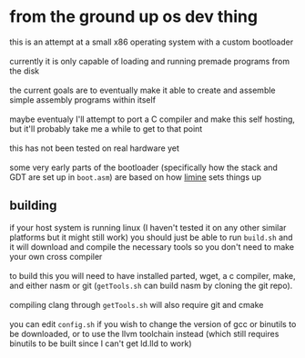 # from the ground up os dev thing

this is an attempt at a small x86 operating system with a custom bootloader<br>
<br>
currently it is only capable of loading and running premade programs from the disk<br>
<br>
the current goals are to eventually make it able to create and assemble simple assembly programs within itself<br>
<br>
maybe eventualy I'll attempt to port a C compiler and make this self hosting, but it'll probably take me a while to get to that point<br>
<br>
this has not been tested on real hardware yet<br>
<br>
some very early parts of the bootloader (specifically how the stack and GDT are set up in `boot.asm`) are based on how [limine](https://limine-bootloader.org/) sets things up<br>

## building

if your host system is running linux (I haven't tested it on any other similar platforms but it might still work) you should just be able to run `build.sh` and it will download and compile the necessary tools so you don't need to make your own cross compiler<br>
<br>
to build this you will need to have installed parted, wget, a c compiler, make, and either nasm or git (`getTools.sh` can build nasm by cloning the git repo).<br>
<br>
compiling clang through `getTools.sh` will also require git and cmake<br>
<br>
you can edit `config.sh` if you wish to change the version of gcc or binutils to be downloaded, or to use the llvm toolchain instead (which still requires binutils to be built since I can't get ld.lld to work)<br>

